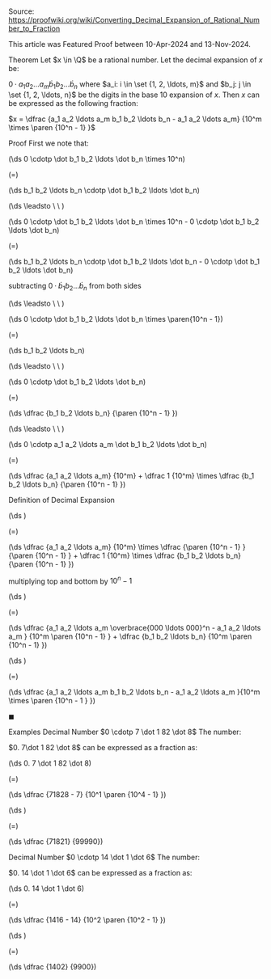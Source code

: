 # 

Source: https://proofwiki.org/wiki/Converting_Decimal_Expansion_of_Rational_Number_to_Fraction

  This article was Featured Proof between 10-Apr-2024 and 13-Nov-2024.




Theorem
Let $x \in \Q$ be a rational number.
Let the decimal expansion of $x$ be:

$0 \cdotp a_1 a_2 \ldots a_m \dot b_1 b_2 \ldots \dot b_n$
where $a_i: i \in \set {1, 2, \ldots, m}$ and $b_j: j \in \set {1, 2, \ldots, n}$ be the digits in the base $10$ expansion of $x$.
Then $x$ can be expressed as the following fraction:

$x = \dfrac {a_1 a_2 \ldots a_m b_1 b_2 \ldots b_n - a_1 a_2 \ldots a_m} {10^m \times \paren {10^n - 1} }$


Proof
First we note that:














\(\ds 0 \cdotp \dot b_1 b_2 \ldots \dot b_n \times 10^n\)

\(=\)







\(\ds b_1 b_2 \ldots b_n \cdotp \dot b_1 b_2 \ldots \dot b_n\)














\(\ds \leadsto \ \ \)





\(\ds 0 \cdotp \dot b_1 b_2 \ldots \dot b_n \times 10^n - 0 \cdotp \dot b_1 b_2 \ldots \dot b_n\)

\(=\)







\(\ds b_1 b_2 \ldots b_n \cdotp \dot b_1 b_2 \ldots \dot b_n - 0 \cdotp \dot b_1 b_2 \ldots \dot b_n\)





subtracting $0 \cdotp \dot b_1 b_2 \ldots \dot b_n$ from both sides








\(\ds \leadsto \ \ \)





\(\ds 0 \cdotp \dot b_1 b_2 \ldots \dot b_n \times \paren{10^n - 1}\)

\(=\)







\(\ds b_1 b_2 \ldots b_n\)














\(\ds \leadsto \ \ \)





\(\ds 0 \cdotp \dot b_1 b_2 \ldots \dot b_n\)

\(=\)







\(\ds \dfrac {b_1 b_2 \ldots b_n} {\paren {10^n - 1} }\)














\(\ds \leadsto \ \ \)





\(\ds 0 \cdotp a_1 a_2 \ldots a_m \dot b_1 b_2 \ldots \dot b_n\)

\(=\)







\(\ds \dfrac {a_1 a_2 \ldots a_m} {10^m} + \dfrac 1 {10^m} \times \dfrac {b_1 b_2 \ldots b_n} {\paren {10^n - 1} }\)





Definition of Decimal Expansion














\(\ds \)

\(=\)







\(\ds \dfrac {a_1 a_2 \ldots a_m} {10^m} \times \dfrac {\paren {10^n - 1} } {\paren {10^n - 1} } + \dfrac 1 {10^m} \times \dfrac {b_1 b_2 \ldots b_n} {\paren {10^n - 1} }\)





multiplying top and bottom by $10^n - 1$














\(\ds \)

\(=\)







\(\ds \dfrac {a_1 a_2 \ldots a_m \overbrace{000 \ldots 000}^n - a_1 a_2 \ldots a_m } {10^m \paren {10^n - 1} } + \dfrac {b_1 b_2 \ldots b_n} {10^m \paren {10^n - 1} }\)




















\(\ds \)

\(=\)







\(\ds \dfrac {a_1 a_2 \ldots a_m b_1 b_2 \ldots b_n - a_1 a_2 \ldots a_m }{10^m \times \paren {10^n - 1 } }\)









$\blacksquare$


Examples
Decimal Number $0 \cdotp 7 \dot 1 82 \dot 8$
The number:

$0. 7\dot 1 82 \dot 8$
can be expressed as a fraction as:














\(\ds 0. 7 \dot 1 82 \dot 8\)

\(=\)







\(\ds \dfrac {71828 - 7} {10^1 \paren {10^4 - 1} }\)




















\(\ds \)

\(=\)







\(\ds \dfrac {71821} {99990}\)











Decimal Number $0 \cdotp 14 \dot 1 \dot 6$
The number:

$0. 14 \dot 1 \dot 6$
can be expressed as a fraction as:














\(\ds 0. 14 \dot 1 \dot 6\)

\(=\)







\(\ds \dfrac {1416 - 14} {10^2 \paren {10^2 - 1} }\)




















\(\ds \)

\(=\)







\(\ds \dfrac {1402} {9900}\)













